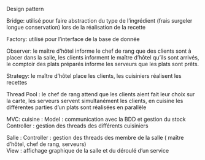 Design pattern



Bridge:  utilisé pour faire abstraction du type de l’ingrédient (frais surgeler longue conservation) lors de la réalisation de la recette 

Factory:  utilisé pour l’interface de la base de donnée

Observer:  le maître d’hôtel informe le chef de rang que des clients  sont à placer dans la salle, les clients informent le maître d’hôtel qu’ils sont arrivés, le comptoir des plats préparés informe les serveurs  que les plats sont prêts.

Strategy:  le maître d’hôtel place les clients, les cuisiniers réalisent les recettes

Thread Pool :  le chef de rang attend que les clients aient fait leur choix sur la carte, les serveurs servent simultanément les clients, en cuisine les différentes parties d’un plats sont réalisées en parallèle  

MVC:   cuisine : Model : communication avec la BDD et gestion du stock 
Controller : gestion des threads des différents cuisiniers
	
Salle : Controller : gestion des threads des membre de la salle ( maître d’hôtel, chef de rang, serveurs)  
View : affichage  graphique de la salle et du déroulé d’un service
